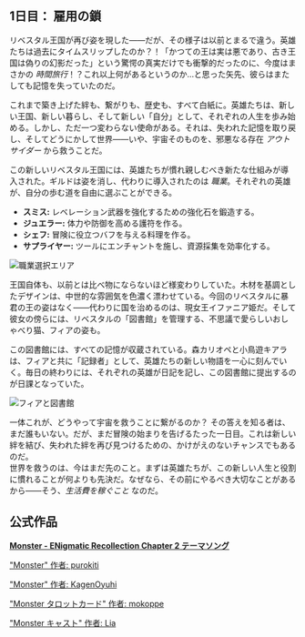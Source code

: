 <!-- title: 雇用の鎖 -->

## 1日目： 雇用の鎖

リベスタル王国が再び姿を現した――だが、その様子は以前とまるで違う。英雄たちは過去にタイムスリップしたのか？！「かつての王は実は悪であり、古き王国は偽りの幻影だった」という驚愕の真実だけでも衝撃的だったのに、今度はまさかの _時間旅行_！？これ以上何があるというのか…と思った矢先、彼らはまたしても記憶を失っていたのだ。

これまで築き上げた絆も、繋がりも、歴史も、すべて白紙に。英雄たちは、新しい王国、新しい暮らし、そして新しい「自分」として、それぞれの人生を歩み始める。しかし、ただ一つ変わらない使命がある。それは、失われた記憶を取り戻し、そしてどうにかして世界――いや、宇宙そのものを、邪悪なる存在 _アウトサイダー_ から救うことだ。

この新しいリベスタル王国には、英雄たちが慣れ親しむべき新たな仕組みが導入された。ギルドは姿を消し、代わりに導入されたのは _職業_。それぞれの英雄が、自分の歩む道を自由に選ぶことができる。

-   **スミス:** レベレーション武器を強化するための強化石を鍛造する。
-   **ジュエラー:** 体力や防御を高める護符を作る。
-   **シェフ:** 冒険に役立つバフを与える料理を作る。
-   **サプライヤー:** ツールにエンチャントを施し、資源採集を効率化する。

![職業選択エリア](/images-opt/jobs-opt.webp)

王国自体も、以前とは比べ物にならないほど様変わりしていた。木材を基調としたデザインは、中世的な雰囲気を色濃く漂わせている。今回のリベスタルに暴君の王の姿はなく――代わりに国を治めるのは、現女王イファニア姫だ。そして彼女の傍らには、リベスタルの「図書館」を管理する、不思議で愛らしいおしゃべり猫、フィアの姿も。

この図書館には、すべての記憶が収蔵されている。森カリオペと小鳥遊キアラは、フィアと共に「記録者」として、英雄たちの新しい物語を一心に刻んでいく。毎日の終わりには、それぞれの英雄が日記を記し、この図書館に提出するのが日課となっていた。

![フィアと図書館](/images-opt/library-opt.webp)

一体これが、どうやって宇宙を救うことに繋がるのか？ その答えを知る者は、まだ誰もいない。だが、まだ冒険の始まりを告げるたった一日目。これは新しい絆を結び、失われた絆を再び見つけるための、かけがえのないチャンスでもあるのだ。  
世界を救うのは、今はまだ先のこと。まずは英雄たちが、この新しい人生と役割に慣れることが何よりも先決だ。なぜなら、その前にやるべき大切なことがあるから――そう、_生活費を稼ぐこと_ なのだ。

## 公式作品

[**Monster - ENigmatic Recollection Chapter 2 テーマソング**](https://www.youtube.com/watch?v=nUrITFpI85A&ab_channel=hololiveEnglish)

["Monster" 作者: purokiti](https://x.com/purokiti/status/1918510105928032297)

<!-- kronii, ina, gigi, shiori -->

["Monster" 作者: KagenOyuhi](https://x.com/KagenOyuhi/status/1918496790875144250)

<!-- kronii, ina, gigi, shiori -->

["Monster タロットカード" 作者: mokoppe](https://x.com/mokoppe/status/1918629108000362512)

<!-- calli, ina, kiara, bae, kronii, irys, fuwawa, mococo, nerissa, shiori, bijou, liz, gigi, cecilia, raora -->

["Monster キャスト" 作者: Lia](https://x.com/liapandaaaa/status/1918606567588647353)

<!-- shiori, gigi, kronii -->